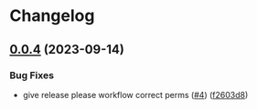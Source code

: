 # Changelog

## [0.0.4](https://github.com/bruuuuuuuce/otlp-generated/compare/v0.0.3...v0.0.4) (2023-09-14)


### Bug Fixes

* give release please workflow correct perms ([#4](https://github.com/bruuuuuuuce/otlp-generated/issues/4)) ([f2603d8](https://github.com/bruuuuuuuce/otlp-generated/commit/f2603d8e7a9e162f00591f5c7d3caa35263e89c8))
